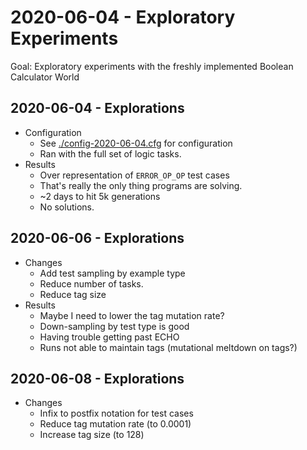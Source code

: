 # 2020-06-04 - Exploratory Experiments

Goal: Exploratory experiments with the freshly implemented Boolean Calculator World

## 2020-06-04 - Explorations

- Configuration
  - See [./config-2020-06-04.cfg](./config-2020-06-04.cfg) for configuration
  - Ran with the full set of logic tasks.
- Results
  - Over representation of `ERROR_OP_OP` test cases
  - That's really the only thing programs are solving.
  - ~2 days to hit 5k generations
  - No solutions.

## 2020-06-06 - Explorations

- Changes
  - Add test sampling by example type
  - Reduce number of tasks.
  - Reduce tag size
- Results
  - Maybe I need to lower the tag mutation rate?
  - Down-sampling by test type is good
  - Having trouble getting past ECHO
  - Runs not able to maintain tags (mutational meltdown on tags?)

## 2020-06-08 - Explorations

- Changes
  - Infix to postfix notation for test cases
  - Reduce tag mutation rate (to 0.0001)
  - Increase tag size (to 128)
